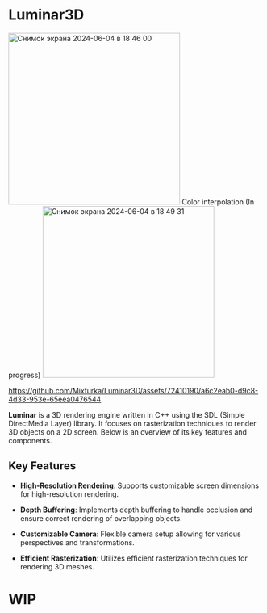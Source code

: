 # Luminar3D
<img width="340" alt="Снимок экрана 2024-06-04 в 18 46 00"
src="https://github.com/Mixturka/Luminar3D/assets/72410190/1b95fc54-4149-492b-acbc-a90eac94ddb5"> 
Color interpolation (In progress) <img width="340" alt="Снимок экрана 2024-06-04 в 18 49 31" src="https://github.com/Mixturka/Luminar3D/assets/72410190/739b7f1c-076e-48df-ba42-82465b0c1a18">


https://github.com/Mixturka/Luminar3D/assets/72410190/a6c2eab0-d9c8-4d33-953e-65eea0476544


**Luminar** is a 3D rendering engine written in C++ using the SDL (Simple DirectMedia Layer) library. It focuses on rasterization techniques to render 3D objects on a 2D screen. Below is an overview of its key features and components.

## Key Features

- **High-Resolution Rendering**: Supports customizable screen dimensions for high-resolution rendering.
- **Depth Buffering**: Implements depth buffering to handle occlusion and ensure correct rendering of overlapping objects.

- **Customizable Camera**: Flexible camera setup allowing for various perspectives and transformations.
- **Efficient Rasterization**: Utilizes efficient rasterization techniques for rendering 3D meshes.


# WIP
